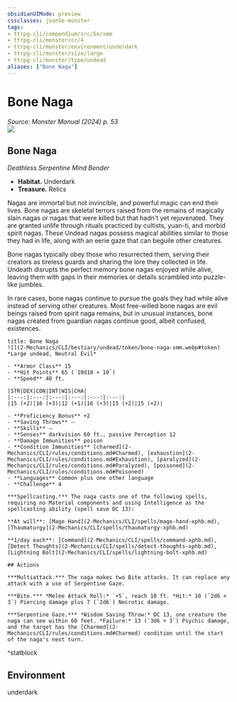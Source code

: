 ```yaml
---
obsidianUIMode: preview
cssclasses: json5e-monster
tags:
- ttrpg-cli/compendium/src/5e/xmm
- ttrpg-cli/monster/cr/4
- ttrpg-cli/monster/environment/underdark
- ttrpg-cli/monster/size/large
- ttrpg-cli/monster/type/undead
aliases: ["Bone Naga"]
---
```

# Bone Naga
*Source: Monster Manual (2024) p. 53*  
![](2-Mechanics/CLI/books/monster-manual-2025/img/bone-naga.webp#right)

## Bone Naga

*Deathless Serpentine Mind Bender*

- **Habitat.** Underdark  
- **Treasure.** Relics  

Nagas are immortal but not invincible, and powerful magic can end their lives. Bone nagas are skeletal terrors raised from the remains of magically slain nagas or nagas that were killed but that hadn't yet rejuvenated. They are granted unlife through rituals practiced by cultists, yuan-ti, and morbid spirit nagas. These Undead nagas possess magical abilities similar to those they had in life, along with an eerie gaze that can beguile other creatures.

Bone nagas typically obey those who resurrected them, serving their creators as tireless guards and sharing the lore they collected in life. Undeath disrupts the perfect memory bone nagas enjoyed while alive, leaving them with gaps in their memories or details scrambled into puzzle-like jumbles.

In rare cases, bone nagas continue to pursue the goals they had while alive instead of serving other creatures. Most free-willed bone nagas are evil beings raised from spirit naga remains, but in unusual instances, bone nagas created from guardian nagas continue good, albeit confused, existences.

```ad-statblock
title: Bone Naga
![](2-Mechanics/CLI/bestiary/undead/token/bone-naga-xmm.webp#token)
*Large undead, Neutral Evil*

- **Armor Class** 15 
- **Hit Points** 65 (`10d10 + 10`) 
- **Speed** 40 ft.

|STR|DEX|CON|INT|WIS|CHA|
|:---:|:---:|:---:|:---:|:---:|:---:|
|15 (+2)|16 (+3)|12 (+1)|16 (+3)|15 (+2)|15 (+2)|

- **Proficiency Bonus** +2
- **Saving Throws** ⏤
- **Skills** ⏤
- **Senses** darkvision 60 ft., passive Perception 12
- **Damage Immunities** poison
- **Condition Immunities** [charmed](2-Mechanics/CLI/rules/conditions.md#Charmed), [exhaustion](2-Mechanics/CLI/rules/conditions.md#Exhaustion), [paralyzed](2-Mechanics/CLI/rules/conditions.md#Paralyzed), [poisoned](2-Mechanics/CLI/rules/conditions.md#Poisoned)
- **Languages** Common plus one other language
- **Challenge** 4

***Spellcasting.*** The naga casts one of the following spells, requiring no Material components and using Intelligence as the spellcasting ability (spell save DC 13):

**At will**: [Mage Hand](2-Mechanics/CLI/spells/mage-hand-xphb.md), [Thaumaturgy](2-Mechanics/CLI/spells/thaumaturgy-xphb.md)

**1/day each**: [Command](2-Mechanics/CLI/spells/command-xphb.md), [Detect Thoughts](2-Mechanics/CLI/spells/detect-thoughts-xphb.md), [Lightning Bolt](2-Mechanics/CLI/spells/lightning-bolt-xphb.md)

## Actions

***Multiattack.*** The naga makes two Bite attacks. It can replace any attack with a use of Serpentine Gaze.

***Bite.*** *Melee Attack Roll:* `+5`, reach 10 ft. *Hit:* 10 (`2d6 + 3`) Piercing damage plus 7 (`2d6`) Necrotic damage.

***Serpentine Gaze.*** *Wisdom Saving Throw:* DC 13, one creature the naga can see within 60 feet. *Failure:* 13 (`3d6 + 3`) Psychic damage, and the target has the [Charmed](2-Mechanics/CLI/rules/conditions.md#Charmed) condition until the start of the naga's next turn.
```
^statblock

## Environment

underdark